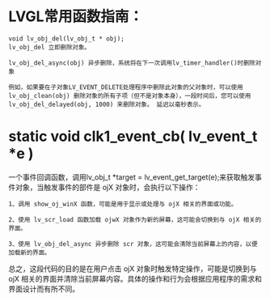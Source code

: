 # LVGL常用函数指南：
    void lv_obj_del(lv_obj_t * obj);
    lv_obj_del 立即删除对象。

    lv_obj_del_async(obj) 异步删除，系统将在下一次调用lv_timer_handler()时删除对象

    例如，如果要在子对象LV_EVENT_DELETE处理程序中删除此对象的父对象时，可以使用 lv_obj_clean(obj) 删除对象的所有子项（但不是对象本身），一段时间后，您可以使用 lv_obj_del_delayed(obj, 1000) 来删除对象。 延迟以毫秒表示。



# static void clk1_event_cb( lv_event_t *e )

一个事件回调函数，调用lv_obj_t  *target = lv_event_get_target(e);来获取触发事件对象，当触发事件的部件是 ojX 对象时，会执行以下操作：

    1、调用 show_oj_winX 函数，可能是用于显示或处理与 ojX 相关的界面或功能。

    2、使用 lv_scr_load 函数加载 ojwX 对象作为新的屏幕，这可能会切换到与 ojX 相关的界面。

    3、使用 lv_obj_del_async 异步删除 scr 对象，这可能会清除当前屏幕上的内容，以便加载新的界面。
总之，这段代码的目的是在用户点击 ojX 对象时触发特定操作，可能是切换到与 ojX 相关的界面并清除当前屏幕内容。具体的操作和行为会根据应用程序的需求和界面设计而有所不同。
